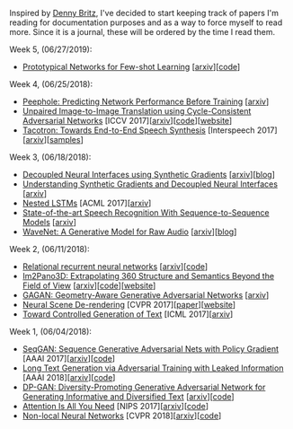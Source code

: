Inspired by [Denny Britz](https://github.com/dennybritz/deeplearning-papernotes), I've decided to start keeping track of papers I'm reading for documentation purposes and as a way to force myself to read more. Since it is a journal, these will be ordered by the time I read them.

Week 5, (06/27/2019):
- [Prototypical Networks for Few-shot Learning](prototypical-net.md) \[[arxiv](https://arxiv.org/abs/1703.05175)\]\[[code](https://github.com/jakesnell/prototypical-networks)\]

Week 4, (06/25/2018):
- [Peephole: Predicting Network Performance Before Training](peephole.md) \[[arxiv](https://arxiv.org/abs/1712.03351)\]
- [Unpaired Image-to-Image Translation using Cycle-Consistent Adversarial Networks](CycleGAN.md) [ICCV 2017]\[[arxiv](https://arxiv.org/abs/1703.10593)\]\[[code](https://github.com/junyanz/CycleGAN)\]\[[website](https://junyanz.github.io/CycleGAN/)\]
- [Tacotron: Towards End-to-End Speech Synthesis](SpeechSynthesis/Tacotron.md) [Interspeech 2017]\[[arxiv](https://arxiv.org/abs/1703.10135)\]\[[samples](https://google.github.io/tacotron)\]

Week 3, (06/18/2018):
- [Decoupled Neural Interfaces using Synthetic Gradients](synthetic-gradients.md) \[[arxiv](https://arxiv.org/abs/1608.05343)\]\[[blog](https://deepmind.com/blog/decoupled-neural-networks-using-synthetic-gradients/)\]
- [Understanding Synthetic Gradients and Decoupled Neural Interfaces](understanding-synthetic-gradients.md) \[[arxiv](https://arxiv.org/abs/1703.00522)\]
- [Nested LSTMs](nested-LSTMs.md) [ACML 2017]\[[arxiv](https://arxiv.org/abs/1801.10308)\]
- [State-of-the-art Speech Recognition With Sequence-to-Sequence Models](LAS-v2.md) \[[arxiv](https://arxiv.org/abs/1712.01769)\]
- [WaveNet: A Generative Model for Raw Audio](SpeechSynthesis/wavenet.md) \[[arxiv](https://arxiv.org/abs/1609.03499)\]\[[blog](https://deepmind.com/blog/wavenet-generative-model-raw-audio/)\]

Week 2, (06/11/2018):
- [Relational recurrent neural networks](relational-rnn.md) \[[arxiv](https://arxiv.org/abs/1806.01822)\]\[[code](https://github.com/deepmind/sonnet/blob/master/sonnet/python/modules/relational_memory.py)\]
- [Im2Pano3D: Extrapolating 360 Structure and Semantics Beyond the Field of View](im2pano3d.md) \[[arxiv](https://arxiv.org/abs/1712.04569)\]\[[code](https://github.com/shurans/im2pano3d)\]\[[website](http://im2pano3d.cs.princeton.edu/)\]
- [GAGAN: Geometry-Aware Generative Adversarial Networks](gagan.md) \[[arxiv](https://arxiv.org/abs/1712.00684)\]
- [Neural Scene De-rendering](scene-derendering.md) [CVPR 2017]\[[paper](http://nsd.csail.mit.edu/papers/nsd_cvpr.pdf)\]\[[website](http://nsd.csail.mit.edu/)\]
- [Toward Controlled Generation of Text](SequenceGeneration/controlled-text-generation.md) [ICML 2017]\[[arxiv](https://arxiv.org/abs/1703.00955)\]

Week 1, (06/04/2018):
- [SeqGAN: Sequence Generative Adversarial Nets with Policy Gradient](SequenceGeneration/SeqGAN.md) [AAAI 2017]\[[arxiv](https://arxiv.org/abs/1609.05473)\]\[[code](https://github.com/LantaoYu/SeqGAN)\]
- [Long Text Generation via Adversarial Training with Leaked Information](SequenceGeneration/LeakGAN.md) [AAAI 2018]\[[arxiv](https://arxiv.org/abs/1709.08624)\]\[[code](https://github.com/CR-Gjx/LeakGAN)\]
- [DP-GAN: Diversity-Promoting Generative Adversarial Network for Generating Informative and Diversified Text](SequenceGeneration/DP-GAN.md) \[[arxiv](https://arxiv.org/abs/1802.01345)\]\[[code](https://github.com/lancopku/DPGAN)\]
- [Attention Is All You Need](transformer.md) [NIPS 2017]\[[arxiv](https://arxiv.org/abs/1706.03762)\]\[[code](https://github.com/tensorflow/tensor2tensor/blob/master/tensor2tensor/models/transformer.py)\]
- [Non-local Neural Networks](nonlocal-net.md) [CVPR 2018]\[[arxiv](https://arxiv.org/abs/1711.07971)\]\[[code](https://github.com/facebookresearch/video-nonlocal-net)\]
